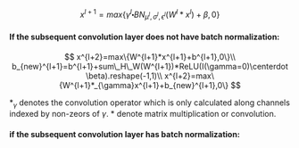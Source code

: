 $$
x^{l+1}=max\{\gamma^{l}\centerdot BN_{\mu^{l},\sigma^{l},\epsilon^{l}}(W^{l}*x^{l})+\beta,0\}
$$

#### If the subsequent convolution layer does not have batch normalization:

$$
x^{l+2}=max\{W^{l+1}*x^{l+1}+b^{l+1},0\}\\
b_{new}^{l+1}=b^{l+1}+sum\_H\_W(W^{l+1})*ReLU(I(\gamma=0)\centerdot \beta).reshape(-1,1)\\
x^{l+2}=max\{W^{l+1}*_{\gamma}x^{l+1}+b_{new}^{l+1},0\}
$$

$*_{\gamma}$ denotes the convolution operator which is only calculated along channels indexed by non-zeors of $\gamma$. * denote matrix multiplication or convolution.

#### if the subsequent convolution layer has batch normalization:



